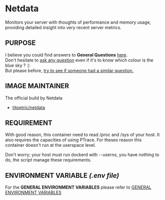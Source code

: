 # Netdata
Monitors your server with thoughts of performance and memory usage, providing detailed insight into very recent server metrics.  

## PURPOSE
I believe you could find answers to **General Questions** <a href="../../master/README.md" title="" target="_blank">here</a>.  
Don't hesitate to <a href="https://github.com/jodumont/docker/issues/new" title="Ask a question by submitting an issue on github." target="_blank">ask any question</a> even if it's to know which colour is the blue sky ? :)  
But please before, <a href="https://github.com/jodumont/docker/issues?utf8=%E2%9C%93&q=is%3Aissue" title="Please look for a similar question through all the issues before opening a new one." target="_blank">try to see if someone had a similar question.</a>

## IMAGE MAINTAINER
The official build by Netdata  
- <a href="https://hub.docker.com/r/titpetric/netdata/" title="Netdata, directly from Tit Petric." target="_blank">titpetric/netdata</a>

## REQUIREMENT
With good reason, this container need to read /proc and /sys of your host. It also requires the capacities of using PTrace.  For theses reason this container doesn't run at the userspace level.  

Don't worry; your host must run dockerd with --userns, you have nothing to do, the script manage these requirements.  

## ENVIRONMENT VARIABLE *(.env file)*  
For the **GENERAL ENVIRONMENT VARIABLES** please refer to <a href="../ENV.md" title="GENERAL ENVIRONMENT VARIABLES" target="">GENERAL ENVIRONMENT VARIABLES</a> 
